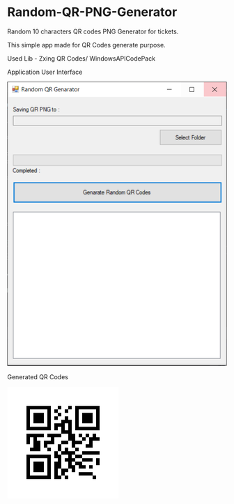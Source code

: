 # Random-QR-PNG-Generator
Random 10 characters QR codes PNG Generator for tickets.

This simple app made for QR Codes generate purpose.

Used Lib - Zxing QR Codes/ WindowsAPICodePack

Application User Interface

![alt text](https://raw.githubusercontent.com/kingpasan/Random-QR-PNG-Generator/master/randomQR.PNG)


Generated QR Codes

![alt text](https://raw.githubusercontent.com/kingpasan/Random-QR-PNG-Generator/master/00fbfc57fe.png)
